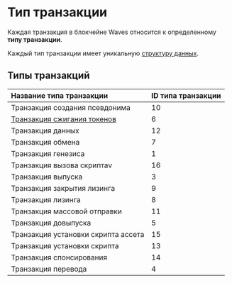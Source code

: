# Тип транзакции

Каждая транзакция в блокчейне Waves относится к определенному **типу транзакции**.

Каждый тип транзакции имеет уникальную [структуру данных](/blockchain/transaction-type-data-structure.md).

## Типы транзакций

| Название типа транзакции| ID типа транзакции |
| :--- | :--- |
| Транзакция создания псевдонима | 10|
| [Транзакция сжигания токенов](/blockchain/transaction-type/burn-transaction.md) | 6 |
| Транзакция данных | 12 |
| Транзакция обмена  | 7 |
| Транзакция генезиса  | 1 |
| Транзакция вызова скриптаv | 16 |
| Транзакция выпуска | 3 |
| Транзакция закрытия лизинга | 9 |
| Транзакция лизинга | 8 |
| Транзакция массовой отправки | 11 |
| Транзакция довыпуска | 5 |
| Транзакция установки скрипта ассета | 15 |
| Транзакция установки скрипта | 13 |
| Транзакция спонсирования | 14 |
| Транзакция перевода | 4 |
